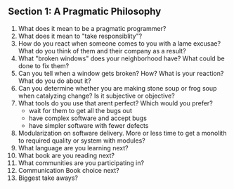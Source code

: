 ## Section 1: A Pragmatic Philosophy

1. What does it mean to be a pragmatic programmer?
2. What does it mean to "take responsiblity"?
3. How do you react when someone comes to you with a lame excusae?  What do you think of them and their company as a result?
4. What "broken windows" does your neighborhood have?  What could be done to fix them?
5. Can you tell when a window gets broken?  How?  What is your reaction?  What do you do about it?
6. Can you determine whether you are making stone soup or frog soup when catalyzing change?  Is it subjective or objective?
7. What tools do you use that arent perfect?  Which would you prefer?
   * wait for them to get all the bugs out
   * have complex software and accept bugs
   * have simpler software with fewer defects
8. Modularization on software delivery.  More or less time to get a monolith to required quality or system with modules? 
9. What language are you learning next?
10. What book are you reading next?
11. What communities are you participating in?
12. Communication Book choice next?
13. Biggest take aways?